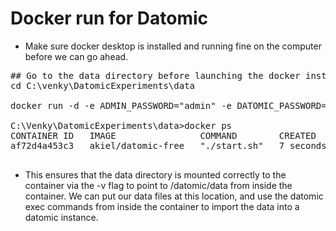 # Docker run for Datomic 

* Make sure docker desktop is installed and running fine on the computer before we can go ahead. 

<pre>
## Go to the data directory before launching the docker instance. 
cd C:\venky\DatomicExperiments\data

docker run -d -e ADMIN_PASSWORD="admin" -e DATOMIC_PASSWORD="datomic" -p 4334-4336:4334-4336 --name datomic-free -v %cd%:/data akiel/datomic-free 

C:\Venky\DatomicExperiments\data>docker ps
CONTAINER ID   IMAGE                COMMAND        CREATED         STATUS         PORTS                              NAMES
af72d4a453c3   akiel/datomic-free   "./start.sh"   7 seconds ago   Up 6 seconds   0.0.0.0:4334-4336->4334-4336/tcp   datomic-free

</pre>

* This ensures that the data directory is mounted correctly to the container via the -v flag to point to /datomic/data from inside the container. We can put our data files at this location, and use the datomic exec commands from inside the container to import the data into a datomic instance.
